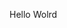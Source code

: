 Hello Wolrd






















































































































































